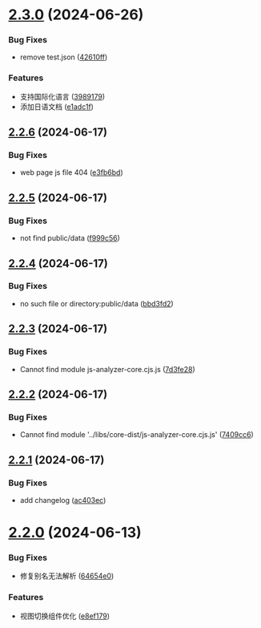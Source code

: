 # [2.3.0](https://github.com/chennlang/js-analyzer/compare/v2.2.6...v2.3.0) (2024-06-26)


### Bug Fixes

* remove test.json ([42610ff](https://github.com/chennlang/js-analyzer/commit/42610ffce91f9f31c51044f78f538e6711a356a0))


### Features

* 支持国际化语言 ([3989179](https://github.com/chennlang/js-analyzer/commit/3989179c2b678f629d77fe9dc1a3fff19f68407b))
* 添加日语文档 ([e1adc1f](https://github.com/chennlang/js-analyzer/commit/e1adc1fe0c17e494a56ea7871619adfb5c157e40))

## [2.2.6](https://github.com/chennlang/js-analyzer/compare/v2.2.5...v2.2.6) (2024-06-17)


### Bug Fixes

* web page js file 404 ([e3fb6bd](https://github.com/chennlang/js-analyzer/commit/e3fb6bd7638334b05fd02645238b473910df4f93))

## [2.2.5](https://github.com/chennlang/js-analyzer/compare/v2.2.4...v2.2.5) (2024-06-17)


### Bug Fixes

* not find public/data ([f999c56](https://github.com/chennlang/js-analyzer/commit/f999c568b1f3f5973ac760b74dace12e8175a0cb))

## [2.2.4](https://github.com/chennlang/js-analyzer/compare/v2.2.3...v2.2.4) (2024-06-17)


### Bug Fixes

* no such file or directory:public/data ([bbd3fd2](https://github.com/chennlang/js-analyzer/commit/bbd3fd29294de5abafa5c1d13d9ea40b315e9478))

## [2.2.3](https://github.com/chennlang/js-analyzer/compare/v2.2.2...v2.2.3) (2024-06-17)


### Bug Fixes

* Cannot find module js-analyzer-core.cjs.js ([7d3fe28](https://github.com/chennlang/js-analyzer/commit/7d3fe284dc59afe41a6b3ac4296d11d495ac04b2))

## [2.2.2](https://github.com/chennlang/js-analyzer/compare/v2.2.1...v2.2.2) (2024-06-17)


### Bug Fixes

* Cannot find module '../libs/core-dist/js-analyzer-core.cjs.js' ([7409cc6](https://github.com/chennlang/js-analyzer/commit/7409cc67ec3e4da7f1fd0e2a34ac6e43a74c479e))

## [2.2.1](https://github.com/chennlang/js-analyzer/compare/v2.2.0...v2.2.1) (2024-06-17)


### Bug Fixes

* add changelog ([ac403ec](https://github.com/chennlang/js-analyzer/commit/ac403ecdcb303626520263742a0b7dcbe1644494))

# [2.2.0](https://github.com/chennlang/js-analyzer/compare/v2.1.0...v2.2.0) (2024-06-13)


### Bug Fixes

* 修复别名无法解析 ([64654e0](https://github.com/chennlang/js-analyzer/commit/64654e0f753ad7cf6abfc5bfebc2a4bb8d56c575))


### Features

* 视图切换组件优化 ([e8ef179](https://github.com/chennlang/js-analyzer/commit/e8ef179d382b02c47cec31a8f94c46c51608a863))
